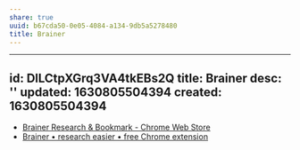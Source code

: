 ```yaml
---
share: true
uuid: b67cda50-0e05-4084-a134-9db5a5278480
title: Brainer
---
```

---
id: DlLCtpXGrq3VA4tkEBs2Q
title: Brainer
desc: ''
updated: 1630805504394
created: 1630805504394
---

* [Brainer Research & Bookmark - Chrome Web Store](https://chrome.google.com/webstore/detail/brainer-research-bookmark/aelkgkjgpaancocbobfjkmnkfhoinamf)
* [Brainer • research easier • free Chrome extension](https://brainer.app/)
